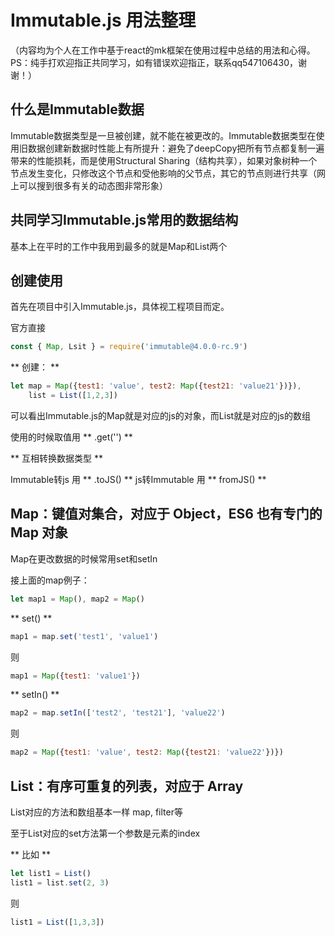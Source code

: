 # Immutable.js 用法整理

（内容均为个人在工作中基于react的mk框架在使用过程中总结的用法和心得。PS：纯手打欢迎指正共同学习，如有错误欢迎指正，联系qq547106430，谢谢！）

## 什么是Immutable数据

Immutable数据类型是一旦被创建，就不能在被更改的。Immutable数据类型在使用旧数据创建新数据时性能上有所提升：避免了deepCopy把所有节点都复制一遍带来的性能损耗，而是使用Structural Sharing（结构共享），如果对象树种一个节点发生变化，只修改这个节点和受他影响的父节点，其它的节点则进行共享（网上可以搜到很多有关的动态图非常形象）

## 共同学习Immutable.js常用的数据结构

基本上在平时的工作中我用到最多的就是Map和List两个

## 创建使用 

首先在项目中引入Immutable.js，具体视工程项目而定。

官方直接
```jsx
const { Map, Lsit } = require('immutable@4.0.0-rc.9')
```

** 创建： **

```jsx
let map = Map({test1: 'value', test2: Map({test21: 'value21'})}),
    list = List([1,2,3])
```

可以看出Immutable.js的Map就是对应的js的对象，而List就是对应的js的数组

使用的时候取值用 ** .get('') **

** 互相转换数据类型 **

Immutable转js 用 ** .toJS() **
js转Immutable 用 ** fromJS() **

## Map：键值对集合，对应于 Object，ES6 也有专门的 Map 对象

Map在更改数据的时候常用set和setIn

接上面的map例子：

```jsx
let map1 = Map(), map2 = Map()
```

** set() ** 

```jsx
map1 = map.set('test1', 'value1')
```

则

```jsx
map1 = Map({test1: 'value1'})
```

** setIn() ** 

```jsx
map2 = map.setIn(['test2', 'test21'], 'value22')
```

则

```jsx
map2 = Map({test1: 'value', test2: Map({test21: 'value22'})})
```

## List：有序可重复的列表，对应于 Array

List对应的方法和数组基本一样 map, filter等

至于List对应的set方法第一个参数是元素的index

** 比如 ** 

```jsx
let list1 = List()
list1 = list.set(2, 3)
```

则

```jsx
list1 = List([1,3,3])
```